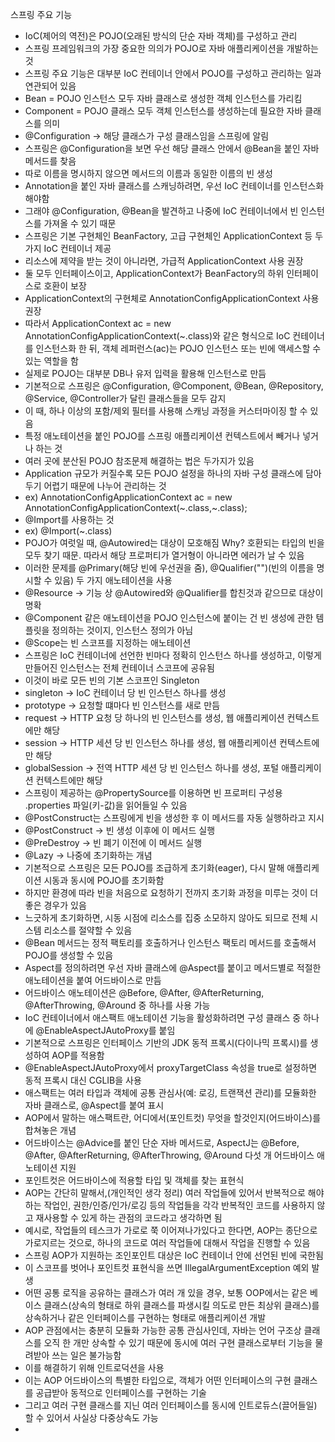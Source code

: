 스프링 주요 기능
- IoC(제어의 역전)은 POJO(오래된 방식의 단순 자바 객체)를 구성하고 관리
- 스프링 프레임워크의 가장 중요한 의의가 POJO로 자바 애플리케이션을 개발하는 것
- 스프링 주요 기능은 대부분 IoC 컨테이너 안에서 POJO를 구성하고 관리하는 일과 연관되어 있음
- Bean = POJO 인스턴스 모두 자바 클래스로 생성한 객체 인스턴스를 가리킴
- Component = POJO 클래스 모두 객체 인스턴스를 생성하는데 필요한 자바 클래스를 의미
- @Configuration -> 해당 클래스가 구성 클래스임을 스프링에 알림
- 스프링은 @Configuration을 보면 우선 해당 클래스 안에서 @Bean을 붙인 자바 메서드를 찾음
- 따로 이름을 명시하지 않으면 메서드의 이름과 동일한 이름의 빈 생성
- Annotation을 붙인 자바 클래스를 스캐닝하려면, 우선 IoC 컨테이너를 인스턴스화 해야함
- 그래야 @Configuration, @Bean을 발견하고 나중에 IoC 컨테이너에서 빈 인스턴스를 가져올 수 있기 때문
- 스프링은 기본 구현체인 BeanFactory, 고급 구현체인 ApplicationContext 등 두가지 IoC 컨테이너 제공
- 리소스에 제약을 받는 것이 아니라면, 가급적 ApplicationContext 사용 권장
- 둘 모두 인터페이스이고, ApplicationContext가 BeanFactory의 하위 인터페이스로 호환이 보장
- ApplicationContext의 구현체로 AnnotationConfigApplicationContext 사용 권장
- 따라서 ApplicationContext ac = new AnnotationConfigApplicationContext(~.class)와 같은 형식으로 IoC 컨테이너를 인스턴스화 한 뒤, 객체 레퍼런스(ac)는 POJO 인스턴스 또는 빈에 액세스할 수 있는 역할을 함
- 실제로 POJO는 대부분 DB나 유저 입력을 활용해 인스턴스로 만듬
- 기본적으로 스프링은 @Configuration, @Component, @Bean, @Repository, @Service, @Controller가 달린 클래스들을 모두 감지
- 이 때, 하나 이상의 포함/제외 필터를 사용해 스캐닝 과정을 커스터마이징 할 수 있음
- 특정 애노테이션을 붙인 POJO를 스프링 애플리케이션 컨텍스트에서 빼거나 넣거나 하는 것
- 여러 곳에 분산된 POJO 참조문제 해결하는 법은 두가지가 있음
- Application 규모가 커질수록 모든 POJO 설정을 하나의 자바 구성 클래스에 담아두기 어렵기 때문에 나누어 관리하는 것
- ex) AnnotationConfigApplicationContext ac = new AnnotationConfigApplicationContext(~.class,~.class);
- @Import를 사용하는 것
- ex) @Import(~.class)
- POJO가 여럿일 때, @Autowired는 대상이 모호해짐 Why? 호환되는 타입의 빈을 모두 찾기 때문. 따라서 해당 프로퍼티가 열거형이 아니라면 에러가 날 수 있음
- 이러한 문제를 @Primary(해당 빈에 우선권을 줌), @Qualifier("")(빈의 이름을 명시할 수 있음) 두 가지 애노테이션을 사용
- @Resource -> 기능 상 @Autowired와 @Qualifier를 합친것과 같으므로 대상이 명확
- @Component 같은 애노테이션을 POJO 인스턴스에 붙이는 건 빈 생성에 관한 템플릿을 정의하는 것이지, 인스턴스 정의가 아님
- @Scope는 빈 스코프를 지정하는 애노테이션
- 스프링은 IoC 컨테이너에 선언한 빈마다 정확히 인스턴스 하나를 생성하고, 이렇게 만들어진 인스턴스는 전체 컨테이너 스코프에 공유됨
- 이것이 바로 모든 빈의 기본 스코프인 Singleton
- singleton -> IoC 컨테이너 당 빈 인스턴스 하나를 생성
- prototype -> 요청할 떄마다 빈 인스턴스를 새로 만듬
- request -> HTTP 요청 당 하나의 빈 인스턴스를 생성, 웹 애플리케이션 컨텍스트에만 해당
- session -> HTTP 세션 당 빈 인스턴스 하나를 생성, 웹 애플리케이션 컨텍스트에만 해당
- globalSession -> 전역 HTTP 세션 당 빈 인스턴스 하나를 생성, 포털 애플리케이션 컨텍스트에만 해당
- 스프링이 제공하는 @PropertySource를 이용하면 빈 프로퍼티 구성용 .properties 파일(키-값)을 읽어들일 수 있음
- @PostConstruct는 스프링에게 빈을 생성한 후 이 메서드를 자동 실행하라고 지시
- @PostConstruct -> 빈 생성 이후에 이 메서드 실행
- @PreDestroy -> 빈 폐기 이전에 이 메서드 실행
- @Lazy -> 나중에 초기화하는 개념
- 기본적으로 스프링은 모든 POJO를 조급하게 초기화(eager), 다시 말해 애플리케이션 시동과 동시에 POJO를 초기화함
- 하지만 환경에 따라 빈을 처음으로 요청하기 전까지 초기화 과정을 미루는 것이 더 좋은 경우가 있음
- 느긋하게 초기화하면, 시동 시점에 리소스를 집중 소모하지 않아도 되므로 전체 시스템 리소스를 절약할 수 있음
- @Bean 메서드는 정적 팩토리를 호출하거나 인스턴스 팩토리 메서드를 호출해서 POJO를 생성할 수 있음
- Aspect를 정의하려면 우선 자바 클래스에 @Aspect를 붙이고 메서드별로 적절한 애노테이션을 붙여 어드바이스로 만듬
- 어드바이스 애노테이션은 @Before, @After, @AfterReturning, @AfterThrowing, @Around 중 하나를 사용 가능
- IoC 컨테이너에서 애스팩트 애노테이션 기능을 활성화하려면 구성 클래스 중 하나에 @EnableAspectJAutoProxy를 붙임
- 기본적으로 스프링은 인터페이스 기반의 JDK 동적 프록시(다이나믹 프록시)를 생성하여 AOP를 적용함
- @EnableAspectJAutoProxy에서 proxyTargetClass 속성을 true로 설정하면 동적 프록시 대신 CGLIB을 사용
- 애스팩트는 여러 타입과 객체에 공통 관심사(예: 로깅, 트랜잭션 관리)를 모듈화한 자바 클래스로, @Aspect를 붙여 표시
- AOP에서 말하는 애스팩트란, 어디에서(포인트컷) 무엇을 할것인지(어드바이스)를 합쳐놓은 개념
- 어드바이스는 @Advice를 붙인 단순 자바 메서드로, AspectJ는 @Before, @After, @AfterReturning, @AfterThrowing, @Around 다섯 개 어드바이스 애노테이션 지원
- 포인트컷은 어드바이스에 적용할 타입 및 객체를 찾는 표현식
- AOP는 간단히 말해서,(개인적인 생각 정리) 여러 작업들에 있어서 반복적으로 해야하는 작업인, 권한/인증/인가/로깅 등의 작업들을 각각 반복적인 코드를 사용하지 않고 재사용할 수 있게 하는 관점의 코드라고 생각하면 됨
- 예시로, 작업들의 테스크가 가로로 쭉 이어져나가있다고 한다면, AOP는 종단으로 가로지르는 것으로, 하나의 코드로 여러 작업들에 대해서 작업을 진행할 수 있음
- 스프링 AOP가 지원하는 조인포인트 대상은 IoC 컨테이너 안에 선언된 빈에 국한됨
- 이 스코프를 벗어나 포인트컷 표현식을 쓰면 IllegalArgumentException 예외 발생
- 어떤 공통 로직을 공유하는 클래스가 여러 개 있을 경우, 보통 OOP에서는 같은 베이스 클래스(상속의 형태로 하위 클래스를 파생시킬 의도로 만든 최상위 클래스)를 상속하거나 같은 인터페이스를 구현하는 형태로 애플리케이션 개발
- AOP 관점에서는 충분히 모듈화 가능한 공통 관심사인데, 자바는 언어 구조상 클래스를 오직 한 개만 상속할 수 있기 때문에 동시에 여러 구현 클래스로부터 기능을 물려받아 쓰는 일은 불가능함
- 이를 해결하기 위해 인트로덕션을 사용
- 이는 AOP 어드바이스의 특별한 타입으로, 객체가 어떤 인터페이스의 구현 클래스를 공급받아 동적으로 인터페이스를 구현하는 기술
- 그리고 여러 구현 클래스를 지닌 여러 인터페이스를 동시에 인트로듀스(끌어들일) 할 수 있어서 사실상 다중상속도 가능
- 